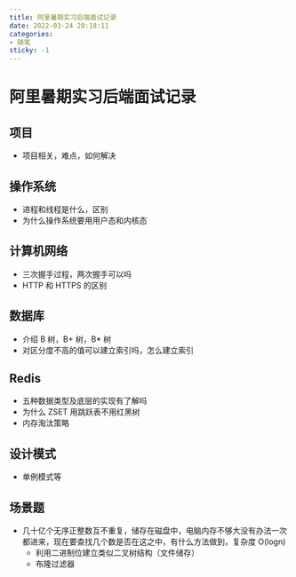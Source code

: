 ```yaml
---
title: 阿里暑期实习后端面试记录
date: 2022-03-24 20:18:11
categories:
- 随笔
sticky: -1
---
```


# 阿里暑期实习后端面试记录

## 项目

+ 项目相关，难点，如何解决

## 操作系统

+ 进程和线程是什么，区别
+ 为什么操作系统要用用户态和内核态

## 计算机网络

+ 三次握手过程，两次握手可以吗
+ HTTP 和 HTTPS 的区别

## 数据库

+ 介绍 B 树，B+ 树，B* 树
+ 对区分度不高的值可以建立索引吗，怎么建立索引

## Redis

+ 五种数据类型及底层的实现有了解吗
+ 为什么 ZSET 用跳跃表不用红黑树
+ 内存淘汰策略

## 设计模式

+ 单例模式等

## 场景题

+ 几十亿个无序正整数互不重复，储存在磁盘中，电脑内存不够大没有办法一次都进来，现在要查找几个数是否在这之中，有什么方法做到，复杂度 O(logn)
    + 利用二进制位建立类似二叉树结构（文件储存）
    + 布隆过滤器